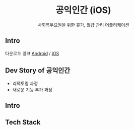 
<div align='center'>
  <h1>공익인간 (iOS)</h1>
  <p>사회복무요원을 위한 휴가, 월급 관리 어플리케이션</P>
</div>

## Intro
다운로드 링크 [Android](https://play.google.com/store/apps/details?id=com.project.realproject&hl=ko&gl=US)  /  [iOS](https://apps.apple.com/kr/app/공익인간/id1551639457)


## Dev Story of 공익인간
- 리팩토링 과정
- 새로운 기능 추가 과정


##  Intro


## Tech Stack


